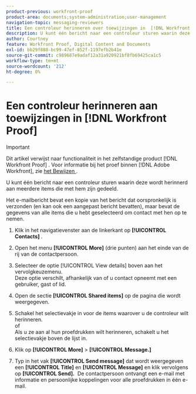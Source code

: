 ```yaml
---
product-previous: workfront-proof
product-area: documents;system-administration;user-management
navigation-topic: messaging-reviewers
title: Een controleur herinneren over toewijzingen in  [!DNL Workfront Proof]
description: U kunt één bericht naar een controleur sturen waarin deze wordt herinnerd aan meerdere items die met hem zijn gedeeld.
author: Courtney
feature: Workfront Proof, Digital Content and Documents
exl-id: bb29f888-bc99-47ef-852f-1197efb2b41e
source-git-commit: c989687e9adaf12a31a920921bf8fb69425ca1c5
workflow-type: tm+mt
source-wordcount: '212'
ht-degree: 0%

---
```


# Een controleur herinneren aan toewijzingen in [!DNL Workfront Proof]

>[!IMPORTANT]
>
>Dit artikel verwijst naar functionaliteit in het zelfstandige product [!DNL Workfront Proof] . Voor informatie bij het proef binnen [!DNL Adobe Workfront], zie [ het Bewijzen ](../../../review-and-approve-work/proofing/proofing.md).

U kunt één bericht naar een controleur sturen waarin deze wordt herinnerd aan meerdere items die met hem zijn gedeeld.

Het e-mailbericht bevat een kopie van het bericht dat oorspronkelijk is verzonden (en kan ook een aangepast bericht bevatten), maar bevat de gegevens van alle items die u hebt geselecteerd om contact met hen op te nemen.

1. Klik in het navigatievenster aan de linkerkant op **[!UICONTROL Contacts]** .
1. Open het menu **[!UICONTROL More]** (drie punten) aan het einde van de rij van de contactpersoon.
1. Selecteer de optie [!UICONTROL View details] boven aan het vervolgkeuzemenu.\
   Deze optie verschilt, afhankelijk van of u contact opneemt met een gebruiker, gast of lid.
1. Open de sectie **[!UICONTROL Shared items]** op de pagina die wordt weergegeven.
1. Schakel het selectievakje in voor de items waarover u de controleur wilt herinneren.\
   of\
   Als u ze aan al hun proefdrukken wilt herinneren, schakelt u het selectievakje boven de lijst in.

1. Klik op **[!UICONTROL More]** > **[!UICONTROL Message.]**

1. Typ in het vak **[!UICONTROL Send message]** dat wordt weergegeven een **[!UICONTROL Title]** en **[!UICONTROL Message]** en klik vervolgens op **[!UICONTROL Send].** &#x200B; De contactpersoon ontvangt een e-mail met informatie en persoonlijke koppelingen voor alle proefdrukken in één e-mail.


